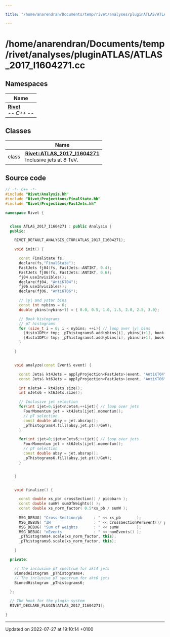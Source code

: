 ```yaml
---

title: "/home/anarendran/Documents/temp/rivet/analyses/pluginATLAS/ATLAS_2017_I1604271.cc"

---
```


# /home/anarendran/Documents/temp/rivet/analyses/pluginATLAS/ATLAS_2017_I1604271.cc



## Namespaces

| Name           |
| -------------- |
| **[Rivet](http://example.org/namespaces/namespacerivet/)** <br>-*- C++ -*-  |

## Classes

|                | Name           |
| -------------- | -------------- |
| class | **[Rivet::ATLAS_2017_I1604271](http://example.org/classes/classrivet_1_1atlas__2017__i1604271/)** <br>Inclusive jets at 8 TeV.  |




## Source code

```cpp
// -*- C++ -*-
#include "Rivet/Analysis.hh"
#include "Rivet/Projections/FinalState.hh"
#include "Rivet/Projections/FastJets.hh"

namespace Rivet {


  class ATLAS_2017_I1604271 : public Analysis {
  public:

    RIVET_DEFAULT_ANALYSIS_CTOR(ATLAS_2017_I1604271);

    void init() {

      const FinalState fs;
      declare(fs,"FinalState");
      FastJets fj04(fs, FastJets::ANTIKT, 0.4);
      FastJets fj06(fs, FastJets::ANTIKT, 0.6);
      fj04.useInvisibles();
      declare(fj04, "AntiKT04");
      fj06.useInvisibles();
      declare(fj06, "AntiKT06");

      // |y| and ystar bins
      const int nybins = 6;
      double ybins[nybins+1] = { 0.0, 0.5, 1.0, 1.5, 2.0, 2.5, 3.0};

      // Book histograms
      // pT histograms
      for (size_t i = 0; i < nybins; ++i){ // loop over |y| bins
        {Histo1DPtr tmp; _pThistograms6.add(ybins[i], ybins[i+1], book(tmp, i+1,1,1));}
        {Histo1DPtr tmp; _pThistograms4.add(ybins[i], ybins[i+1], book(tmp, i+7,1,1));}
      }

    }


    void analyze(const Event& event) {

      const Jets& kt4Jets = applyProjection<FastJets>(event, "AntiKT04").jetsByPt(Cuts::pT>70*GeV && Cuts::absrap < 3.0);
      const Jets& kt6Jets = applyProjection<FastJets>(event, "AntiKT06").jetsByPt(Cuts::pT>70*GeV && Cuts::absrap < 3.0);

      int nJets4 = kt4Jets.size();
      int nJets6 = kt6Jets.size();

      // Inclusive jet selection
      for(int ijet=0;ijet<nJets4;++ijet){ // loop over jets
        FourMomentum jet = kt4Jets[ijet].momentum();
        // pT selection
        const double absy = jet.absrap();
        _pThistograms4.fill(absy,jet.pt()/GeV);
      }

      for(int ijet=0;ijet<nJets6;++ijet){ // loop over jets
        FourMomentum jet = kt6Jets[ijet].momentum();
        // pT selection
        const double absy = jet.absrap();
        _pThistograms6.fill(absy,jet.pt()/GeV);
      }


    }


    void finalize() {

      const double xs_pb( crossSection() / picobarn );
      const double sumW( sumOfWeights() );
      const double xs_norm_factor( 0.5*xs_pb / sumW );
     
      MSG_DEBUG( "Cross-Section/pb     : " << xs_pb       );
      MSG_DEBUG( "ZH                   : " << crossSectionPerEvent()/ picobarn);
      MSG_DEBUG( "Sum of weights       : " << sumW        );
      MSG_DEBUG( "nEvents              : " << numEvents() );
      _pThistograms4.scale(xs_norm_factor, this);
      _pThistograms6.scale(xs_norm_factor, this);

    }

  private:

    // The inclusive pT spectrum for akt4 jets
    BinnedHistogram _pThistograms4;
    // The inclusive pT spectrum for akt6 jets
    BinnedHistogram _pThistograms6;

  };

  // The hook for the plugin system
  RIVET_DECLARE_PLUGIN(ATLAS_2017_I1604271);

}
```


-------------------------------

Updated on 2022-07-27 at 19:10:14 +0100

